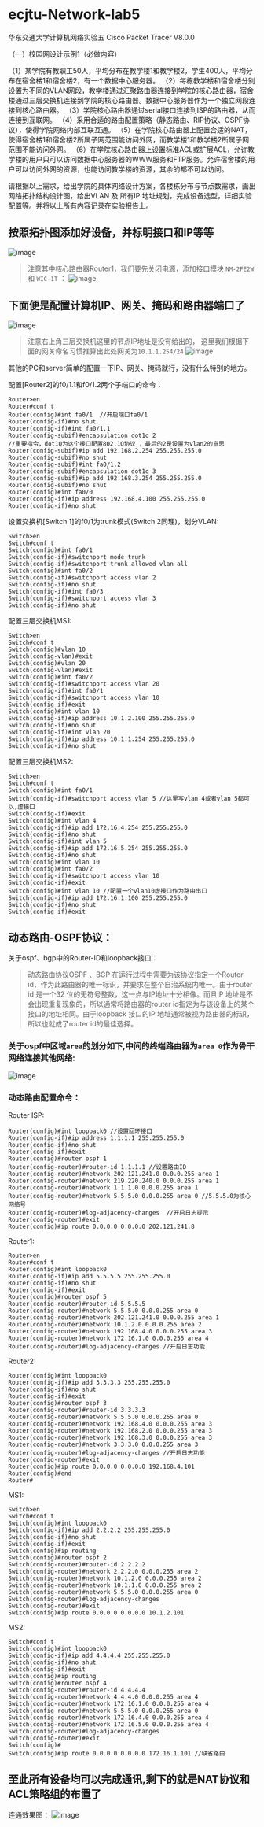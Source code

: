 # ecjtu-Network-lab5
华东交通大学计算机网络实验五 Cisco Packet Tracer  V8.0.0

（一）校园网设计示例1（必做内容）

（1）某学院有教职工50人，平均分布在教学楼1和教学楼2，学生400人，平均分布在宿舍楼1和宿舍楼2，有一个数据中心服务器。
（2）每栋教学楼和宿舍楼分别设置为不同的VLAN网段，教学楼通过汇聚路由器连接到学院的核心路由器，宿舍楼通过三层交换机连接到学院的核心路由器。数据中心服务器作为一个独立网段连接到核心路由器。
（3）学院核心路由器通过serial接口连接到ISP的路由器，从而连接到互联网。
（4）采用合适的路由配置策略（静态路由、RIP协议、OSPF协议），使得学院网络内部互联互通。
（5）在学院核心路由器上配置合适的NAT，使得宿舍楼1和宿舍楼2所属子网范围能访问外网，而教学楼1和教学楼2所属子网范围不能访问外网。
（6）在学院核心路由器上设置标准ACL或扩展ACL，允许教学楼的用户只可以访问数据中心服务器的WWW服务和FTP服务。允许宿舍楼的用户可以访问外网的资源，也能访问教学楼的资源，其余的都不可以访问。

请根据以上需求，给出学院的具体网络设计方案，各楼栋分布与节点数需求，画出网络拓扑结构设计图，给出VLAN 及 所有IP 地址规划，完成设备选型，详细实验配置等。并将以上所有内容记录在实验报告上。


## 按照拓扑图添加好设备，并标明接口和IP等等

![image](https://user-images.githubusercontent.com/57565901/121010883-8abd9900-c7c8-11eb-9a8b-440e22b6dc99.png)

>注意其中核心路由器Router1，我们要先关闭电源，添加接口模块 `NM-2FE2W` 和 `WIC-1T` ：
![image](https://user-images.githubusercontent.com/57565901/121011001-b17bcf80-c7c8-11eb-9774-01a7cd08fca4.png)

## 下面便是配置计算机IP、网关、掩码和路由器端口了

![image](https://user-images.githubusercontent.com/57565901/121011872-b0976d80-c7c9-11eb-85b6-3f496f9f864b.png)

>注意右上角三层交换机这里的节点IP地址是没有给出的，
>这里我们根据下面的网关命名习惯推算出此处网关为`10.1.1.254/24`
>![image](https://user-images.githubusercontent.com/57565901/121012526-619e0800-c7ca-11eb-97b4-0892eb1e345c.png)

其他的PC和server简单的配置一下IP、网关、掩码就行，没有什么特别的地方。

配置[Router2]的f0/1.1和f0/1.2两个子端口的命令：
```shell
Router>en
Router#conf t
Router(config)#int fa0/1  //开启端口fa0/1
Router(config-if)#no shut
Router(config-if)#int fa0/1.1
Router(config-subif)#encapsulation dot1q 2 
//重要指令，dot1Q为这个接口配置802.1Q协议 ，最后的2是设置为vlan2的意思
Router(config-subif)#ip add 192.168.2.254 255.255.255.0
Router(config-subif)#no shut
Router(config-subif)#int fa0/1.2
Router(config-subif)#encapsulation dot1q 3
Router(config-subif)#ip add 192.168.3.254 255.255.255.0
Router(config-subif)#no shut 
Router(config)#int fa0/0
Router(config-if)#ip address 192.168.4.100 255.255.255.0
Router(config-if)#no shut
```
设置交换机[Switch 1]的f0/1为trunk模式(Switch 2同理)，划分VLAN:
```shell
Switch>en
Switch#conf t
Switch(config)#int fa0/1
Switch(config-if)#switchport mode trunk
Switch(config-if)#switchport trunk allowed vlan all
Switch(config)#int fa0/2
Switch(config-if)#switchport access vlan 2
Switch(config-if)#no shut
Switch(config-if)#int fa0/3
Switch(config-if)#switchport access vlan 3
Switch(config-if)#no shut
```
配置三层交换机MS1:
```shell
Switch>en
Switch#conf t
Switch(config)#vlan 10
Switch(config-vlan)#exit
Switch(config)#vlan 20
Switch(config-vlan)#exit
Switch(config)#int fa0/2 
Switch(config-if)#switchport access vlan 20
Switch(config-if)#int fa0/1
Switch(config-if)#switchport access vlan 10
Switch(config-if)#exit
Switch(config)#int vlan 10
Switch(config-if)#ip address 10.1.2.100 255.255.255.0
Switch(config-if)#no shut
Switch(config-if)#int vlan 20
Switch(config-if)#ip address 10.1.1.254 255.255.255.0
Switch(config-if)#no shut
```
配置三层交换机MS2:
```shell
Switch>en
Switch#conf t
Switch(config)#int fa0/1
Switch(config-if)#switchport access vlan 5 //这里写vlan 4或者vlan 5都可以,虚接口
Switch(config-if)#exit
Switch(config)#int vlan 4
Switch(config-if)#ip add 172.16.4.254 255.255.255.0
Switch(config-if)#no shut
Switch(config-if)#int vlan 5
Switch(config-if)#ip add 172.16.5.254 255.255.255.0
Switch(config-if)#no shut
Switch(config)#int vlan 10
Switch(config)#int fa0/2
Switch(config-if)#switchport access vlan 10
Switch(config-if)#exit
Switch(config)#int vlan 10 //配置一个vlan10虚接口作为路由出口
Switch(config-if)#ip add 172.16.1.100 255.255.255.0
Switch(config-if)#no shut
Switch(config-if)#exit
```
## 动态路由-OSPF协议：

关于ospf、bgp中的Router-ID和loopback接口：
> 动态路由协议OSPF 、BGP 在运行过程中需要为该协议指定一个Router id，作为此路由器的唯一标识，并要求在整个自治系统内唯一。由于router id 是一个32 位的无符号整数，这一点与IP地址十分相像。而且IP 地址是不会出现重复现象的，所以通常将路由器的router id指定为与该设备上的某个接口的地址相同。由于loopback 接口的IP 地址通常被视为路由器的标识，所以也就成了router id的最佳选择。

### 关于ospf中区域``area``的划分如下,中间的终端路由器为``area 0``作为骨干网络连接其他网络:

![image](https://user-images.githubusercontent.com/57565901/121023330-c3b03a80-c7d5-11eb-84b3-2dcc540634aa.png)

### 动态路由配置命令：
Router ISP:
```shell
Router(config)#int loopback0 //设置回环接口
Router(config-if)#ip address 1.1.1.1 255.255.255.0
Router(config-if)#no shut
Router(config-if)#exit
Router(config)#router ospf 1
Router(config-router)#router-id 1.1.1.1 //设置路由ID
Router(config-router)#network 202.121.241.0 0.0.0.255 area 1
Router(config-router)#network 219.220.240.0 0.0.0.255 area 1
Router(config-router)#network 1.1.1.0 0.0.0.255 area 1
Router(config-router)#network 5.5.5.0 0.0.0.255 area 0 //5.5.5.0为核心网络号
Router(config-router)#log-adjacency-changes  //开启日志提示
Router(config-router)#exit
Router(config)#ip route 0.0.0.0 0.0.0.0 202.121.241.8
```
Router1:
```shell
Router>en
Router#conf t
Router(config)#int loopback0
Router(config-if)#ip add 5.5.5.5 255.255.255.0
Router(config-if)#no shut
Router(config-if)#exit
Router(config)#router ospf 5
Router(config-router)#router-id 5.5.5.5
Router(config-router)#network 5.5.5.0 0.0.0.255 area 0
Router(config-router)#network 202.121.241.0 0.0.0.255 area 1
Router(config-router)#network 10.1.2.0 0.0.0.255 area 2
Router(config-router)#network 192.168.4.0 0.0.0.255 area 3
Router(config-router)#network 172.16.1.0 0.0.0.255 area 4
Router(config-router)#log-adjacency-changes //开启日志功能
```
Router2:
```shell
Router(config)#int loopback0
Router(config-if)#ip add 3.3.3.3 255.255.255.0
Router(config-if)#no shut
Router(config-if)#exit
Router(config)#router ospf 3
Router(config-router)#router-id 3.3.3.3
Router(config-router)#network 5.5.5.0 0.0.0.255 area 0
Router(config-router)#network 192.168.4.0 0.0.0.255 area 3
Router(config-router)#network 192.168.2.0 0.0.0.255 area 3
Router(config-router)#network 192.168.3.0 0.0.0.255 area 3
Router(config-router)#network 3.3.3.0 0.0.0.255 area 3
Router(config-router)#log-adjacency-changes //开启日志功能
Router(config-router)#exit
Router(config)#ip route 0.0.0.0 0.0.0.0 192.168.4.101
Router(config)#end
Router#
```
MS1:
```shell
Switch>en
Switch#conf t
Switch(config)#int loopback0
Switch(config-if)#ip add 2.2.2.2 255.255.255.0
Switch(config-if)#no shut
Switch(config-if)#exit
Switch(config)#ip routing
Switch(config)#router ospf 2
Switch(config-router)#router-id 2.2.2.2
Switch(config-router)#network 2.2.2.0 0.0.0.255 area 2
Switch(config-router)#network 10.1.2.0 0.0.0.255 area 2
Switch(config-router)#network 10.1.1.0 0.0.0.255 area 2
Switch(config-router)#network 5.5.5.0 0.0.0.255 area 0
Switch(config-router)#log-adjacency-changes 
Switch(config-router)#exit
Switch(config)#ip route 0.0.0.0 0.0.0.0 10.1.2.101
```
MS2:
```shell
Switch#conf t
Switch(config)#int loopback0
Switch(config-if)#ip add 4.4.4.4 255.255.255.0
Switch(config-if)#no shut
Switch(config-if)#exit
Switch(config)#ip routing
Switch(config)#router ospf 4
Switch(config-router)#router-id 4.4.4.4
Switch(config-router)#network 4.4.4.0 0.0.0.255 area 4
Switch(config-router)#network 172.16.1.0 0.0.0.255 area 4
Switch(config-router)#network 5.5.5.0 0.0.0.255 area 0
Switch(config-router)#network 172.16.4.0 0.0.0.255 area 4
Switch(config-router)#network 172.16.5.0 0.0.0.255 area 4
Switch(config-router)#log-adjacency-changes 
Switch(config-router)#exit
Switch(config)#
Switch(config)#ip route 0.0.0.0 0.0.0.0 172.16.1.101 //缺省路由
```

## 至此所有设备均可以完成通讯,剩下的就是NAT协议和ACL策略组的布置了

连通效果图：
![image](https://user-images.githubusercontent.com/57565901/121059622-40eaa800-c7f4-11eb-8a56-9187653606e0.png)
